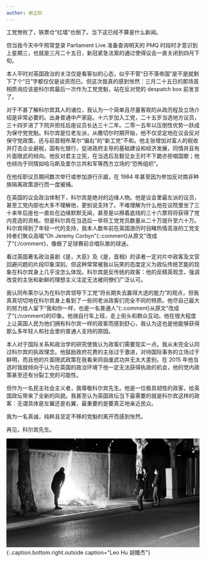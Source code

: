 ```yaml
---
author: 谢正阳
---
```


工党惨败了，铁票仓“红墙”也倒了。当下这已经不算是什么新闻。

但当我今天中午照常登录 Parliament Live 准备查询明天的 PMQ 时段时才意识到上星期三，也就是三月二十五日，新冠紧急法案的通过使得议会一直关闭到四月下旬。

本人平时对英国政治的关注仅是看客似的心态，似乎不管“日不落帝国”是不是就剩下了个“日”字都仅仅是谈资而已。但这次我真的感到怅然：三月二十五日的那场首相质询应该是科尔宾最后一次作为工党党魁，站在反对党的 despatch box 前发言了。

对于不甚了解科尔宾其人的诸位，我认为一个简单且尽量客观的从政历程及立场介绍是非常必要的。出身普通中产家庭。十六岁加入工党，二十五岁当选地方议员，三十四岁进了下院并担任后座议员长达三十二年。二零一五年以压倒性优势一跃成为保守党党魁。科尔宾是位老左派，从撒切尔时期开始，他不仅坚定地在议会反对保守党政策，还与前首相布莱尔“偏右”的“新工党”不和。他主张增加对富人的税收并打击企业避税，国有化银行，促进政府主导的基础建设和经济发展，同情并且有片面限武的倾向。他反对君主立宪，在当选后及觐见女王时不下跪亦拒唱国歌；他也倾向于同情如哈马斯及爱尔兰共和军等西方立场的“恐怖组织”。

在他任职议员期间数次举行或参加游行示威，在 1984 年甚至因为参加反对南非种族隔离政策游行而一度被捕。

在英国的议会政治体制下，科尔宾是绝对的边缘人物。他是议会里最左派的议员，甚至工党内部也大多不理解他，更别说支持了。不难理解为什么他在议院里坐了三十来年后座也一直处在边缘默默无闻，甚至是以擦着底线的三十六票将将获得了党内竞选的资格。但是科尔宾在当选后一举将工党党员数量从二十万提升至六十万。科尔宾得到了年轻一代的支持，我本人数年前在英国游历时目睹热情高涨的工党支持者们聚众高唱“Oh Jeremy Corbyn”{::comment}从原文"改成了”{:/comment}，像极了足球赛前合唱队歌的球迷。

看过英国著名政治喜剧《是，大臣》及《是，首相》的读者一定对片中政客及文官回避问题的片段印象深刻。但这种常常被我以玩笑的态度定义为政坛传统艺能的现象在科尔宾身上几乎没怎么体现。科尔宾是反传统的政客：他的反精英观念，强调改变的主张和新鲜的理想主义注定无法被同僚们广泛认可。

我认同布莱尔认为在科尔宾领导下工党“将长期失去赢得大选的能力”的观点，但我真真切切地在科尔宾身上看到了一些同老派政客们完全不同的特质。他尽自己最大的努力给人留下“我和你一样，也是一名普通人”{::comment}从原文“改成了”{:/comment}的印象。他骑自行车上班，走上街头和群众互动。他在很大程度上让英国人民为他们拥有科尔宾一样的政客而感到舒心，我认为这也是他能够获得那么多年轻人和社会里的普通人支持的原因。

本人对于国际关系和政治学的研究使我认为政客们需要现实一点。我从未完全认同过科尔宾的执政理念。他鼓励政府花费的主张过于激进，对待国际事务的立场过于鲜明，而且他的片面限武政策在我看来同自废武功并无太大差别。在 2015 年他当选时我就倾向于认为在英国的政治环境下他一定无法获得执政的机会，他的党内政策甚至还有分裂工党的可能性。

但作为一名民主社会主义者，我尊敬科尔宾先生。他是一位极具韧性的政客，给英国政坛带来了全新的风貌。我甚至认为英国政坛当下最需要的就是科尔宾这样的政客：无谓具体是左翼还是右翼，最重要的是要真正地亲近民众。

我为一名真诚，纯粹且坚定不移的党魁的离开而感到怅然。

再见，科尔宾先生。

![](WechatIMG1976.jpeg)
{:.caption.bottom.right.outside caption="Leo Hu 胡臻杰"}
